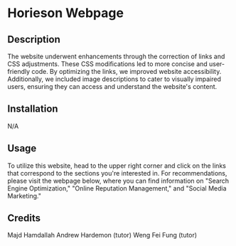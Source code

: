 # Horieson Webpage

## Description

The website underwent enhancements through the correction of links and CSS adjustments. These CSS modifications led to more concise and user-friendly code. By optimizing the links, we improved website accessibility. Additionally, we included image descriptions to cater to visually impaired users, ensuring they can access and understand the website's content.

## Installation

N/A

## Usage
To utilize this website, head to the upper right corner and click on the links that correspond to the sections you're interested in. For recommendations, please visit the webpage below, where you can find information on "Search Engine Optimization," "Online Reputation Management," and "Social Media Marketing."


## Credits

Majd Hamdallah
Andrew Hardemon (tutor)
Weng Fei Fung (tutor)